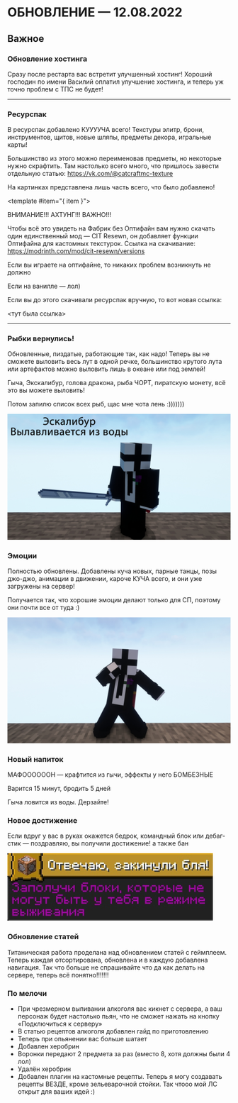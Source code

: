 
# ОБНОВЛЕНИЕ — 12.08.2022

## Важное

### Обновление хостинга

Сразу после рестарта вас встретит улучшенный хостинг! Хороший господин по имени Василий оплатил улучшение хостинга, и теперь уж точно проблем с ТПС не будет!

***

### Ресурспак

В ресурспак добавлено КУУУУЧА всего! Текстуры элитр, брони, инструментов, щитов, новые шляпы, предметы декора, игральные карты!

Большинство из этого можно переименовав предметы, но некоторые нужно скрафтить. Там настолько всего много, что пришлось завести отдельную статью: https://vk.com/@catcraftmc-texture

На картинках представлена лишь часть всего, что было добавлено!

<Galleria :value="[
  { src: '/assets/updates/archive/12_08_2022/rp1.jpg', alt: 'Медаль' },
  { src: '/assets/updates/archive/12_08_2022/rp2.jpg', alt: 'Медаль' },
  { src: '/assets/updates/archive/12_08_2022/rp3.jpg', alt: 'Медаль' },
  { src: '/assets/updates/archive/12_08_2022/rp4.jpg', alt: 'Медаль' },
  { src: '/assets/updates/archive/12_08_2022/rp5.jpg', alt: 'Медаль' },
  { src: '/assets/updates/archive/12_08_2022/rp6.jpg', alt: 'Медаль' },
]"  :circular="true" :showItemNavigators="true" :showThumbnails="false" :showIndicators="true" :indicatorsPosition="inside">
  <template #item="{ item }">
    <img :src="item.src" :alt="item.alt" class="galleria-image" />
  </template>
</Galleria>

ВНИМАНИЕ!!! АХТУНГ!!! ВАЖНО!!!

Чтобы всё это увидеть на Фабрик без Оптифайн вам нужно скачать один единственный мод — CIT Resewn, он добавляет функции Оптифайна для кастомных текстурок.
Ссылка на скачивание: https://modrinth.com/mod/cit-resewn/versions

Если вы играете на оптифайне, то никаких проблем возникнуть не должно

Если на ванилле — лол)

Если вы до этого скачивали ресурспак вручную, то вот новая ссылка:

<тут была ссылка>

***

### Рыбки вернулись!

Обновленные, пиздатые, работающие так, как надо! Теперь вы не сможете выловить весь лут в одной речке, большинство крутого лута или артефактов можно выловить лишь в океане или под землей!

Гыча, Экскалибур, голова дракона, рыба ЧОРТ, пиратскую монету, всё это вы можете выловить!

Потом запилю список всех рыб, щас мне чота лень :)))))))

![Экскалибур](/assets/updates/archive/12_08_2022/exc.jpg)

### Эмоции

Полностью обновлены. Добавлены куча новых, парные танцы, позы джо-джо, анимации в движении, кароче КУЧА всего, и они уже загружены на сервер!

Получается так, что хорошие эмоции делают только для СП, поэтому они почти все от туда :)

![Эмоция](/assets/updates/archive/12_08_2022/emotion.jpg)

### Новый напиток

МАФООООООН — крафтится из гычи, эффекты у него БОМБЕЗНЫЕ

Варится 15 минут, бродить 5 дней

Гыча ловится из воды. Дерзайте!

### Новое достижение

Если вдруг у вас в руках окажется бедрок, командный блок или дебаг-стик — поздравляю, вы получили достижение! а также бан

![Напиток](/assets/updates/archive/12_08_2022/achiv.jpg)

### Обновление статей

Титаническая работа проделана над обновлением статей с геймплеем. Теперь каждая отсортирована, обновлена и в каждую добавлена навигация. Так что больше не спрашивайте что да как делать на сервере, теперь всё понятно!!!!!!!

### По мелочи
- При чрезмерном выпивании алкоголя вас кикнет с сервера, а ваш персонаж будет настолько пьян, что не сможет нажать на кнопку «Подключиться к серверу»
- В статью рецептов алкоголя добавлен гайд по приготовлению
- Теперь при опьянении вас больше шатает
- Добавлен херобрин
- Воронки передают 2 предмета за раз (вместо 8, хотя должны были 4 лол)
- Удалён херобрин
- Добавлен плагин на кастомные рецепты. Теперь я могу создавать рецепты ВЕЗДЕ, кроме зельеварочной стойки. Так чтооо мой ЛС открыт для ваших идей :)